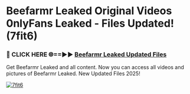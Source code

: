 # Beefarmr Leaked Original Videos 0nlyFans Leaked - Files Updated! (7fit6)

<h3>🔴 CLICK HERE 🌐==►► <a href="https://tinyurl.com/4seja8ks" rel="nofollow">Beefarmr Leaked Updated Files</a></h3>

Get Beefarmr Leaked and all content. Now you can access all videos and pictures of Beefarmr Leaked. New Updated Files 2025!

[![7fit6](https://i.imgur.com/EWjZXRe.gif)](https://tinyurl.com/4seja8ks)
